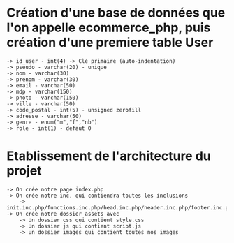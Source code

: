 # Création d'une base de données que l'on appelle ecommerce_php, puis création d'une premiere table User

    -> id_user - int(4) -> Clé primaire (auto-indentation)
    -> pseudo - varchar(20) - unique
    -> nom - varchar(30)
    -> prenom - varchar(30)
    -> email - varchar(50)
    -> mdp - varchar(150)
    -> photo - varchar(150)
    -> ville - varchar(50)
    -> code_postal - int(5) - unsigned zerofill
    -> adresse - varchar(50)
    -> genre - enum("m","f","nb")
    -> role - int(1) - defaut 0


# Etablissement de l'architecture du projet

    -> On crée notre page index.php
    -> On crée notre inc, qui contiendra toutes les inclusions
        -> init.inc.php/functions.inc.php/head.inc.php/header.inc.php/footer.inc.php
    -> On crée notre dossier assets avec
        -> Un dossier css qui contient style.css
        -> Un dossier js qui contient script.js
        -> un dossier images qui contient toutes nos images

